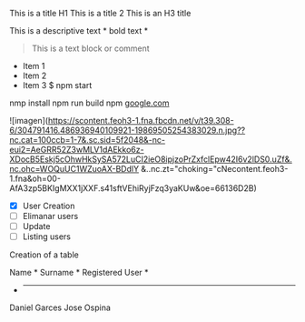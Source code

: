 This is a title H1
This is a title 2
This is an H3 title

This is a descriptive text * bold text *
> This is a text block or comment
- Item 1
- Item 2
- Item 3
 $ npm start
 
 
 nmp install
 npm run build
 npm
 [google.com](https://google.com)


 
 ![imagen](https://scontent.feoh3-1.fna.fbcdn.net/v/t39.308-6/304791416.486936940109921-19869505254383029.n.jpg??nc.cat=100ccb=1-7&.sc.sid=5f2048&-nc-eui2=AeGRR52Z3wMLV1dAEkko6z-XDocB5Eskj5cOhwHkSySA572LuCI2ieO8ipjzoPrZxfclEpw42I6v2lDS0.uZf&.nc.ohc=WOQuUC1WZuoAX-BDdlY &..nc.zt="choking="cNecontent.feoh3-1.fna&oh=00-AfA3zp5BKIgMXX1jXXF.s41sftVEhiRyjFzq3yaKUw&oe=66136D2B) 

 
- [x] User Creation
- [ ] Elimanar users
- [ ] Update
- [ ] Listing users 

Creation of a table 

Name * Surname * Registered User *
* -----------------------
Daniel Garces
Jose Ospina
